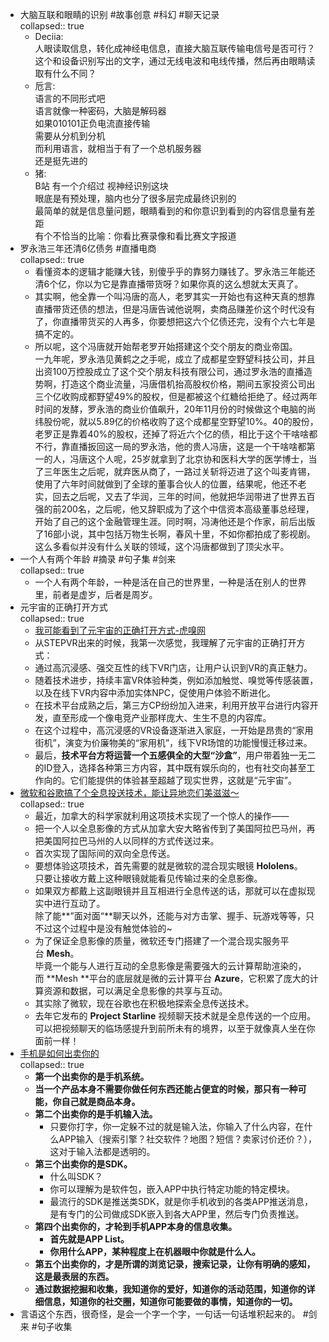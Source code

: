- 大脑互联和眼睛的识别 #故事创意 #科幻 #聊天记录  
  collapsed:: true
	- Deciia:  
	  人眼读取信息，转化成神经电信息，直接大脑互联传输电信号是否可行？这个和设备识别写出的文字，通过无线电波和电线传播，然后再由眼睛读取有什么不同？
	- 卮言:  
	  语言的不同形式吧  
	  语言就像一种密码，大脑是解码器  
	  如果010101正负电流直接传输  
	  需要从分机到分机  
	  而利用语言，就相当于有了一个总机服务器  
	  还是挺先进的
	- 猪:  
	  B站 有一个介绍过 视神经识别这块  
	  眼底是有预处理，脑内也分了很多层完成最终识别的  
	  最简单的就是信息量问题，眼睛看到的和你意识到看到的内容信息量有差距  
	  有个不恰当的比喻：你看比赛录像和看比赛文字报道
- 罗永浩三年还清6亿债务 #直播电商  
  collapsed:: true
	- 看懂资本的逻辑才能赚大钱，别傻乎乎的靠努力赚钱了。罗永浩三年能还清6个亿，你以为它是靠直播带货呀？如果你真的这么想就太天真了。
	- 其实啊，他全靠一个叫冯唐的高人，老罗其实一开始也有这种天真的想靠直播带货还债的想法，但是冯唐告诫他说啊，卖商品赚差价这个时代没有了，你直播带货买的人再多，你要想把这六个亿债还完，没有个六七年是搞不定的。
	- 所以呢，这个冯唐就开始帮老罗开始搭建这个交个朋友的商业帝国。  
	  一九年呢，罗永浩见黄鹤之之手呢，成立了成都星空野望科技公司，并且出资100万控股成立了这个交个朋友科技有限公司，通过罗永浩的直播造势啊，打造这个商业流量，冯唐借机抬高股权价格，期间五家投资公司出三个亿收购成都野望49%的股权，但是都被这个红糖给拒绝了。经过两年时间的发酵，罗永浩的商业价值飙升，20年11月份的时候做这个电脑的尚纬股份呢，就以5.89亿的价格收购了这个成都星空野望10%。40的股份，老罗正是靠着40%的股权，还掉了将近六个亿的债，相比于这个干啥啥都不行，靠直播扳回这一局的罗永浩，他的贵人冯唐，这是一个干啥啥都第一的人，冯唐这个人呢，25岁就拿到了北京协和医科大学的医学博士，当了三年医生之后呢，就弃医从商了，一路过关斩将迈进了这个叫麦肯锡，使用了六年时间就做到了全球的董事合伙人的位置，结果呢，他还不老实，回去之后呢，又去了华润，三年的时间，他就把华润带进了世界五百强的前200名，之后呢，他又辞职成为了这个中信资本高级董事总经理，开始了自己的这个金融管理生涯。同时啊，冯涛他还是个作家，前后出版了16部小说，其中包括万物生长啊，春风十里，不如你都拍成了影视剧。这么多看似并没有什么关联的领域，这个冯唐都做到了顶尖水平。
- 一个人有两个年龄 #摘录 #句子集 #剑来  
  collapsed:: true
	- 一个人有两个年龄，一种是活在自己的世界里，一种是活在别人的世界里，前者是虚岁，后者是周岁。
- 元宇宙的正确打开方式  
  collapsed:: true
	- [我可能看到了元宇宙的正确打开方式-虎嗅网](https://www.huxiu.com/article/454925.html)
	- 从STEPVR出来的时候，我第一次感觉，我理解了元宇宙的正确打开方式：
	- 通过高沉浸感、强交互性的线下VR门店，让用户认识到VR的真正魅力。
	- 随着技术进步，持续丰富VR体验种类，例如添加触觉、嗅觉等传感装置，以及在线下VR内容中添加实体NPC，促使用户体验不断进化。
	- 在技术平台成熟之后，第三方CP纷纷加入进来，利用开放平台进行内容开发，直至形成一个像电竞产业那样庞大、生生不息的内容库。
	- 在这个过程中，高沉浸感的VR设备逐渐进入家庭，一开始是昂贵的“家用街机”，演变为价廉物美的“家用机”，线下VR场馆的功能慢慢迁移过来。
	- 最后，**技术平台方将运营一个五感俱全的大型“沙盒”**，用户带着独一无二的ID登入，选择各种第三方内容，其中既有娱乐向的，也有社交向甚至工作向的。它们能提供的体验甚至超越了现实世界，这就是“元宇宙”。
- [微软和谷歌搞了个全息投送技术，能让异地恋们美滋滋～](https://mp.weixin.qq.com/s?__biz=MzUzNjA3MzM1MQ==&mid=2247539090&idx=1&sn=8fd7104eb02f1b9add9d5ce02ff15192)  
  collapsed:: true
	- 最近，加拿大的科学家就利用这项技术实现了一个惊人的操作——
	- 把一个人以全息影像的方式从加拿大安大略省传到了美国阿拉巴马州，再把美国阿拉巴马州的人以同样的方式传送过来。
	- 首次实现了国际间的双向全息传送。
	- 要想体验这项技术，首先需要的就是微软的混合现实眼镜 **Hololens**。  
	  只要让接收方戴上这种眼镜就能看见传输过来的全息影像。
	- 如果双方都戴上这副眼镜并且互相进行全息传送的话，那就可以在虚拟现实中进行互动了。  
	  除了能**”面对面“**聊天以外，还能与对方击掌、握手、玩游戏等等，只不过这个过程中是没有触觉体验的~
	- 为了保证全息影像的质量，微软还专门搭建了一个混合现实服务平台 **Mesh**。  
	  毕竟一个能与人进行互动的全息影像是需要强大的云计算帮助渲染的，而 **Mesh **平台的底层就是微的云计算平台 **Azure**，它积累了庞大的计算资源和数据，可以满足全息影像的共享与互动。
	- 其实除了微软，现在谷歌也在积极地探索全息传送技术。
	- 去年它发布的 **Project Starline** 视频聊天技术就是全息传送的一个应用。  
	  可以把视频聊天的临场感提升到前所未有的境界，以至于就像真人坐在你面前一样！
- [手机是如何出卖你的](https://mp.weixin.qq.com/s/VJZIaWm9sYnYkOM3Z_KvBg)  
  collapsed:: true
	- **第一个出卖你的是手机系统。**
	- **当一个产品本身不需要你做任何东西还能占便宜的时候，那只有一种可能，你自己就是商品本身。**
	- **第二个出卖你的是手机输入法。**
		- 只要你打字，你一定躲不过的就是输入法，你输入了什么内容，在什么APP输入（搜索引擎？社交软件？地图？短信？卖家讨价还价？），这对于输入法都是透明的。
	- **第三个出卖你的是SDK。**
		- 什么叫SDK？
		- 你可以理解为是软件包，嵌入APP中执行特定功能的特定模块。
		- 最流行的SDK是推送类SDK，就是你手机收到的各类APP推送消息，是有专门的公司做成SDK嵌入到各大APP里，然后专门负责推送。
	- **第四个出卖你的，才轮到手机APP本身的信息收集。**
		- **首先就是APP List。**
		- **你用什么APP，某种程度上在机器眼中你就是什么人。**
	- **第五个出卖你的，才是所谓的浏览记录，搜索记录，让你有明确的感知，这是最表层的东西。**
	- **通过数据挖掘和收集，我知道你的爱好，知道你的活动范围，知道你的详细信息，知道你的社交圈，知道你可能要做的事情，知道你的一切。**
- 言语这个东西，很奇怪，是会一个字一个字，一句话一句话堆积起来的。 #剑来 #句子收集